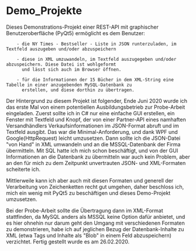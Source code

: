 # Demo_Projekte
Dieses Demonstrations-Projekt einer REST-API mit graphischer Benutzeroberfläche (PyQt5) ermöglicht es dem Benutzer: 
        
        - die NY Times - Bestseller - Liste in JSON runterzuladen, im Textfeld auszugeben und/oder abzuspeichern 
        
        - diese in XML umzuwandeln, im Textfeld auszugegeben und/oder abzuspeichern. Diese Datei ist wohlgeformt 
          und lässt sich auch im Browser öffnen. 
        
        - für die Informationen der 15 Bücher in dem XML-String eine Tabelle in einer anzugebenden MySQL-Datenbank zu 
          erstellen, und diese dorthin zu übertragen. 


Der Hintergrund zu diesem Projekt ist folgender, Ende Juni 2020 wurde ich das erste Mal von einem potentiellen Ausbildungsbetrieb zur Probe-Arbeit eingeladen. Zuerst 
sollte ich in C# nur eine einfache GUI erstellen, ein Fenster mit Textfeld und Knopf, der von einer Partner-API eines namhaften Versandhändlers Verkaufsinformationen 
im JSON-Format abruft und im Textfeld ausgibt. Das war die Minimal-Anforderung, und dank WPF und Google(HttpRequest) leicht umzusetzen. Dann sollte ich die JSON-Datei "von Hand" in XML umwandeln und an die MSSQL-Datenbank der Firma übermitteln. Mit SQL hatte ich mich schon beschäftigt, und von der GUI Informationen an die Datenbank 
zu übermitteln war auch kein Problem, aber an den für mich zu dem Zeitpunkt unvertrauten JSON- und XML-Formaten scheiterte ich.

Mittlerweile kann ich aber auch mit diesen Formaten und generell der Verarbeitung von Zeichenketten recht gut umgehen, daher beschloss ich, mich ein wenig
mit PyQt5 zu beschäftigen und dieses Demo-Projekt umzusetzen.

Bei der Probe-Arbeit sollte die Übertragung dann im XML-Format stattfinden, da MySQL anders als MSSQL keine Option dafür anbietet, und es hier ohnehin nur darum 
geht den Umgang mit verschiedenen Formaten zu demonstrieren, habe ich auf jeglichen Bezug der Datenbank-Inhalte zu XML (etwa Tags und Inhalte als "Blob" in einem 
Feld abzuspeichern) verzichtet. Fertig gestellt wurde es am 26.02.2020.

